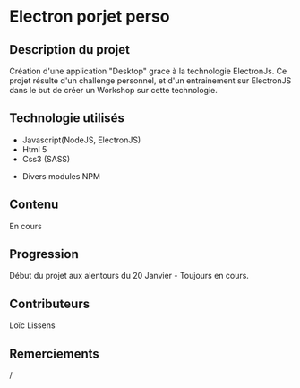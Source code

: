 # Electron porjet perso

## Description du projet

Création d'une application "Desktop" grace à la technologie ElectronJs. Ce projet résulte d'un challenge personnel, et d'un entrainement sur ElectronJS dans le but de créer un Workshop sur cette technologie.

## Technologie utilisés

- Javascript(NodeJS, ElectronJS)
- Html 5
- Css3 (SASS)

* Divers modules NPM

## Contenu

En cours

## Progression

Début du projet aux alentours du 20 Janvier - Toujours en cours.

## Contributeurs

Loïc Lissens

## Remerciements

/
